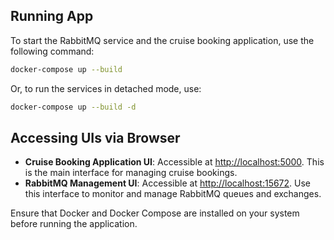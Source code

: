 ## Running App

To start the RabbitMQ service and the cruise booking application, use the following command:

```bash
docker-compose up --build
```

Or, to run the services in detached mode, use:

```bash
docker-compose up --build -d
```

## Accessing UIs via Browser

- **Cruise Booking Application UI**: Accessible at [http://localhost:5000](http://localhost:5000). This is the main interface for managing cruise bookings.
- **RabbitMQ Management UI**: Accessible at [http://localhost:15672](http://localhost:15672). Use this interface to monitor and manage RabbitMQ queues and exchanges.

Ensure that Docker and Docker Compose are installed on your system before running the application.
